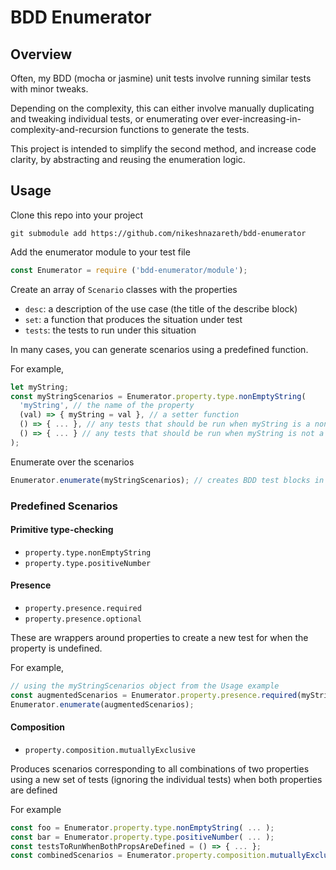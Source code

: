 # BDD Enumerator

## Overview

Often, my BDD (mocha or jasmine) unit tests involve running similar tests with minor tweaks.

Depending on the complexity, this can either involve manually duplicating and tweaking individual tests,
or enumerating over ever-increasing-in-complexity-and-recursion functions to generate the tests.

This project is intended to simplify the second method, and increase code clarity, by abstracting and reusing
the enumeration logic.

## Usage

Clone this repo into your project
```
git submodule add https://github.com/nikeshnazareth/bdd-enumerator
```
  
  
Add the enumerator module to your test file
```javascript
const Enumerator = require ('bdd-enumerator/module');
```
  
Create an array of `Scenario` classes with the properties
* `desc`: a description of the use case (the title of the describe block)
* `set`: a function that produces the situation under test
* `tests`: the tests to run under this situation

In many cases, you can generate scenarios using a predefined function.

For example,
```javascript
let myString;
const myStringScenarios = Enumerator.property.type.nonEmptyString(
  'myString', // the name of the property
  (val) => { myString = val }, // a setter function 
  () => { ... }, // any tests that should be run when myString is a non-empty string
  () => { ... } // any tests that should be run when myString is not a non-empty string
);
```
  
Enumerate over the scenarios
```javascript
Enumerator.enumerate(myStringScenarios); // creates BDD test blocks in place
```

### Predefined Scenarios

#### Primitive type-checking
* `property.type.nonEmptyString`
* `property.type.positiveNumber`

#### Presence
* `property.presence.required`
* `property.presence.optional`

These are wrappers around properties to create a new test for when the property is undefined.

For example,
```javascript
// using the myStringScenarios object from the Usage example
const augmentedScenarios = Enumerator.property.presence.required(myStringScenarios); 
Enumerator.enumerate(augmentedScenarios);
```

#### Composition
* `property.composition.mutuallyExclusive`

Produces scenarios corresponding to all combinations of two properties using a new set of tests
(ignoring the individual tests) when both properties are defined

For example
```javascript
const foo = Enumerator.property.type.nonEmptyString( ... );
const bar = Enumerator.property.type.positiveNumber( ... );
const testsToRunWhenBothPropsAreDefined = () => { ... };
const combinedScenarios = Enumerator.property.composition.mutuallyExclusive(foo, bar, testsToRunWhenBothPropsAreDefined);
```